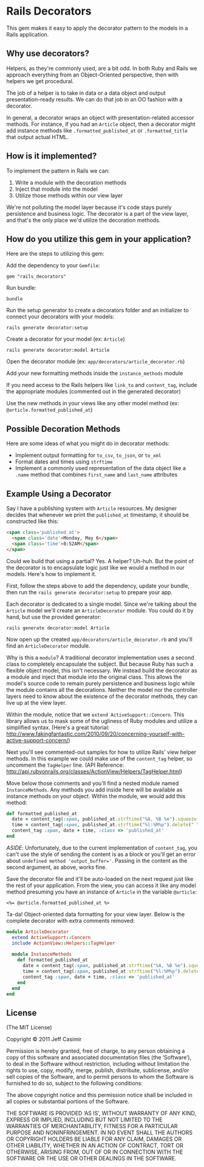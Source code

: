 Rails Decorators
================

This gem makes it easy to apply the decorator pattern to the models in a Rails application.

## Why use decorators?

Helpers, as they're commonly used, are a bit odd. In both Ruby and Rails we approach everything from an Object-Oriented perspective, then with helpers we get procedural.

The job of a helper is to take in data or a data object and output presentation-ready results. We can do that job in an OO fashion with a decorator.

In general, a decorator wraps an object with presentation-related accessor methods. For instance, if you had an `Article` object, then a decorator might add instance methods like `.formatted_published_at` or `.formatted_title` that output actual HTML.

## How is it implemented?

To implement the pattern in Rails we can:

1. Write a module with the decoration methods
2. Inject that module into the model
3. Utilize those methods within our view layer

We're not polluting the model layer because it's code stays purely persistence and business logic. The decorator is a part of the view layer, and that's the only place we'd utilize the decoration methods.

## How do you utilize this gem in your application?

Here are the steps to utilizing this gem:

Add the dependency to your `Gemfile`:

```
gem "rails_decorators"
```

Run bundle:

```
bundle
```

Run the setup generator to create a decorators folder and an initializer to connect your decorators with your models:

```
rails generate decorator:setup
```

Create a decorator for your model (ex: `Article`)

```
rails generate decorator:model Article
```

Open the decorator module (ex: `app/decorators/article_decorator.rb`)

Add your new formatting methods inside the `instance_methods` module

If you need access to the Rails helpers like `link_to` and `content_tag`, include the appropriate modules (commented out in the generated decorator)

Use the new methods in your views like any other model method (ex: `@article.formatted_published_at`)

## Possible Decoration Methods

Here are some ideas of what you might do in decorator methods:

* Implement output formatting for `to_csv`, `to_json`, or `to_xml`
* Format dates and times using `strftime`
* Implement a commonly used representation of the data object like a `.name` method that combines `first_name` and `last_name` attributes

## Example Using a Decorator

Say I have a publishing system with `Article` resources. My designer decides that whenever we print the `published_at` timestamp, it should be constructed like this:

```html
<span class='published_at'>
  <span class='date'>Monday, May 6</span>
  <span class='time'>8:52AM</span>
</span>
```

Could we build that using a partial? Yes. A helper? Uh-huh. But the point of the decorator is to encapsulate logic just like we would a method in our models. Here's how to implement it.

First, follow the steps above to add the dependency, update your bundle, then run the `rails generate decorator:setup` to prepare your app.

Each decorator is dedicated to a single model. Since we're talking about the `Article` model we'll create an `ArticleDecorator` module. You could do it by hand, but use the provided generator:

```
rails generate decorator:model Article
```

Now open up the created `app/decorators/article_decorator.rb` and you'll find an `ArticleDecorator` module. 

Why is this a `module`? A traditional decorator implementation uses a second class to completely encapsulate the subject. But because Ruby has such a flexible object model, this isn't necessary. We instead build the decorator as a module and inject that module into the original class. This allows the model's source code to remain purely persistence and business logic while the module contains all the decorations. Neither the model nor the controller layers need to know about the existence of the decorator methods, they can live up at the view layer.

Within the module, notice that we `extend ActiveSupport::Concern`. This library allows us to mask some of the ugliness of Ruby modules and utilize a simplified syntax. (Here's a great tutorial: http://www.fakingfantastic.com/2010/09/20/concerning-yourself-with-active-support-concern/)

Next you'll see commented-out samples for how to utilize Rails' view helper methods. In this example we could make use of the `content_tag` helper, so uncomment the `TagHelper` line. (API Reference: http://api.rubyonrails.org/classes/ActionView/Helpers/TagHelper.html)

Move below those comments and you'll find a nested module named `InstanceMethods`. Any methods you add inside here will be available as instance methods on your object. Within the module, we would add this method:

```ruby
def formatted_published_at
  date = content_tag(:span, published_at.strftime("%A, %B %e").squeeze(" "), :class => 'date')
  time = content_tag(:span, published_at.strftime("%l:%M%p").delete(" "), :class => 'time')
  content_tag :span, date + time, :class => 'published_at'
end
```

*ASIDE*: Unfortunately, due to the current implementation of `content_tag`, you can't use the style of sending the content is as a block or you'll get an error about `undefined method 'output_buffer='`. Passing in the content as the second argument, as above, works fine.

Save the decorator file and it'll be auto-loaded on the next request just like the rest of your application. From the view, you can access it like any model method presuming you have an instance of `Article` in the variable `@article`:

```
<%= @article.formatted_published_at %>
```

Ta-da! Object-oriented data formatting for your view layer. Below is the complete decorator with extra comments removed:

```ruby
module ArticleDecorator
  extend ActiveSupport::Concern
  include ActionView::Helpers::TagHelper
  
  module InstanceMethods
    def formatted_published_at
      date = content_tag(:span, published_at.strftime("%A, %B %e").squeeze(" "), :class => 'date')
      time = content_tag(:span, published_at.strftime("%l:%M%p").delete(" "), :class => 'time')
      content_tag :span, date + time, :class => 'published_at'
    end
  end
end
```

## License

(The MIT License)

Copyright © 2011 Jeff Casimir

Permission is hereby granted, free of charge, to any person obtaining a copy of this software and associated documentation files (the ‘Software’), to deal in the Software without restriction, including without limitation the rights to use, copy, modify, merge, publish, distribute, sublicense, and/or sell copies of the Software, and to permit persons to whom the Software is furnished to do so, subject to the following conditions:

The above copyright notice and this permission notice shall be included in all copies or substantial portions of the Software.

THE SOFTWARE IS PROVIDED ‘AS IS’, WITHOUT WARRANTY OF ANY KIND, EXPRESS OR IMPLIED, INCLUDING BUT NOT LIMITED TO THE WARRANTIES OF MERCHANTABILITY, FITNESS FOR A PARTICULAR PURPOSE AND NONINFRINGEMENT. IN NO EVENT SHALL THE AUTHORS OR COPYRIGHT HOLDERS BE LIABLE FOR ANY CLAIM, DAMAGES OR OTHER LIABILITY, WHETHER IN AN ACTION OF CONTRACT, TORT OR OTHERWISE, ARISING FROM, OUT OF OR IN CONNECTION WITH THE SOFTWARE OR THE USE OR OTHER DEALINGS IN THE SOFTWARE.